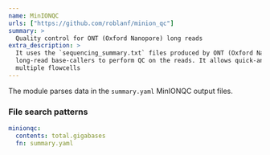 ```yaml
---
name: MinIONQC
urls: ["https://github.com/roblanf/minion_qc"]
summary: >
  Quality control for ONT (Oxford Nanopore) long reads
extra_description: >
  It uses the `sequencing_summary.txt` files produced by ONT (Oxford Nanopore Technologies)
  long-read base-callers to perform QC on the reads. It allows quick-and-easy comparison of data from
  multiple flowcells
---
```


The module parses data in the `summary.yaml` MinIONQC output files.

### File search patterns

```yaml
minionqc:
  contents: total.gigabases
  fn: summary.yaml
```
